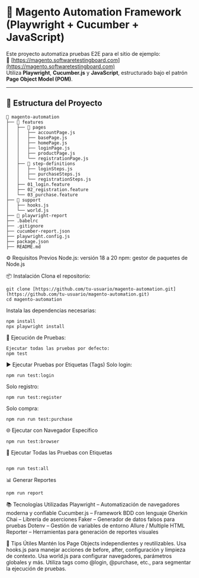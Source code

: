 # 🧪 Magento Automation Framework (Playwright + Cucumber + JavaScript)

Este proyecto automatiza pruebas E2E para el sitio de ejemplo:  
🔗 [https://magento.softwaretestingboard.com](https://magento.softwaretestingboard.com)  
Utiliza **Playwright**, **Cucumber.js** y **JavaScript**, estructurado bajo el patrón **Page Object Model (POM)**.

---

## 📁 Estructura del Proyecto

```plaintext
📂 magento-automation
├── 📁 features
│   ├── 📁 pages
│   │   ├── accountPage.js
│   │   ├── basePage.js
│   │   ├── homePage.js
│   │   ├── loginPage.js
│   │   ├── productPage.js
│   │   └── registrationPage.js
│   ├── 📁 step-definitions
│   │   ├── loginSteps.js
│   │   ├── purchaseSteps.js
│   │   └── registrationSteps.js
│   ├── 01_login.feature
│   ├── 02_registration.feature
│   └── 03_purchase.feature
├── 📁 support
│   ├── hooks.js
│   └── world.js
├── 📁 playwright-report
├── .babelrc
├── .gitignore
├── cucumber-report.json
├── playwright.config.js
├── package.json
├── README.md

```
⚙️ Requisitos Previos
Node.js: versión 18 a 20
npm: gestor de paquetes de Node.js

📦 Instalación
Clona el repositorio:

```
git clone [https://github.com/tu-usuario/magento-automation.git](https://github.com/tu-usuario/magento-automation.git)
cd magento-automation
```
Instala las dependencias necesarias:

```
npm install
npx playwright install

```
🚀 Ejecución de Pruebas:
```
Ejecutar todas las pruebas por defecto:
npm test
```

▶️ Ejecutar Pruebas por Etiquetas (Tags)
Solo login:
```
npm run test:login
```
Solo registro:
```
npm run test:register
```
Solo compra:
```
npm run run test:purchase
```
🌐 Ejecutar con Navegador Específico

```
npm run test:browser
```
🔁 Ejecutar Todas las Pruebas con Etiquetas
```

npm run test:all
```
📊 Generar Reportes
```
npm run report
```
📚 Tecnologías Utilizadas
Playwright – Automatización de navegadores moderna y confiable
Cucumber.js – Framework BDD con lenguaje Gherkin
Chai – Librería de aserciones
Faker – Generador de datos falsos para pruebas
Dotenv – Gestión de variables de entorno
Allure / Multiple HTML Reporter – Herramientas para generación de reportes visuales

🧠 Tips Útiles
Mantén los Page Objects independientes y reutilizables.
Usa hooks.js para manejar acciones de before, after, configuración y limpieza de contexto.
Usa world.js para configurar navegadores, parámetros globales y más.
Utiliza tags como @login, @purchase, etc., para segmentar la ejecución de pruebas.
